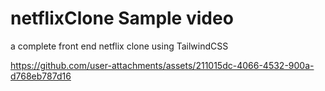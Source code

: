 # netflixClone Sample video
a complete front end netflix clone using TailwindCSS

https://github.com/user-attachments/assets/211015dc-4066-4532-900a-d768eb787d16
